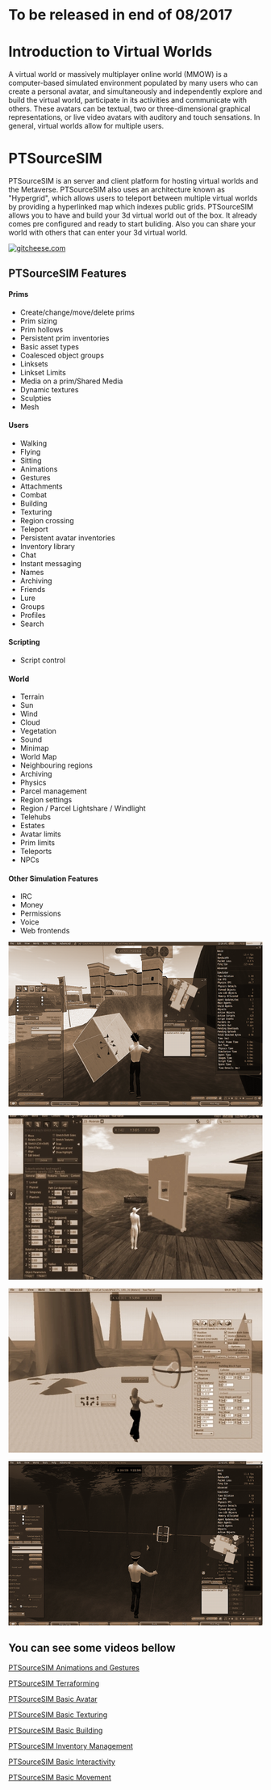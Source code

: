 # To be released in end of 08/2017

# Introduction to Virtual Worlds

A virtual world or massively multiplayer online world (MMOW) is a computer-based simulated environment populated by many users who can create a personal avatar, and simultaneously and independently explore and build the virtual world, participate in its activities and communicate with others. These avatars can be textual, two or three-dimensional graphical representations, or live video avatars with auditory and touch sensations. In general, virtual worlds allow for multiple users.

# PTSourceSIM

PTSourceSIM is an server and client platform for hosting virtual worlds and the Metaverse. PTSourceSIM also uses an architecture known as "Hypergrid", which allows users to teleport between multiple virtual worlds by providing a hyperlinked map which indexes public grids.  PTSourceSIM allows you to have and build your 3d virtual world out of the box. It already comes pre configured and ready to start buliding. Also you can share your world with others that can enter your 3d virtual world.

[![gitcheese.com](https://s3.amazonaws.com/gitcheese-ui-master/images/badge.svg)](https://www.gitcheese.com/donate/users/25940506/repos/99666509)

## PTSourceSIM Features 

#### Prims
* Create/change/move/delete prims
* Prim sizing
* Prim hollows
* Persistent prim inventories
* Basic asset types
* Coalesced object groups
* Linksets
* Linkset Limits
* Media on a prim/Shared Media
* Dynamic textures
* Sculpties
* Mesh
#### Users
* Walking
* Flying
* Sitting
* Animations
* Gestures
* Attachments
* Combat
* Building
* Texturing
* Region crossing
* Teleport
* Persistent avatar inventories
* Inventory library
* Chat
* Instant messaging
* Names
* Archiving
* Friends
* Lure
* Groups
* Profiles
* Search
#### Scripting
* Script control
#### World
* Terrain
* Sun
* Wind
* Cloud
* Vegetation
* Sound
* Minimap
* World Map
* Neighbouring regions
* Archiving
* Physics
* Parcel management
* Region settings
* Region / Parcel Lightshare / Windlight
* Telehubs
* Estates
* Avatar limits
* Prim limits
* Teleports
* NPCs
#### Other Simulation Features
* IRC
* Money
* Permissions
* Voice
* Web frontends


![PTSourceSIM](/images/01.jpg)

![PTSourceSIM](/images/02.jpg)

![PTSourceSIM](/images/03.jpg)

![PTSourceSIM](/images/04.jpg)

## You can see some videos bellow
[PTSourceSIM Animations and Gestures](https://www.youtube.com/watch?v=SYxHv3qmykg "PTSourceSIM Animations and Gestures")

[PTSourceSIM Terraforming](https://www.youtube.com/watch?v=QU7y3a4Nm9A "PTSourceSIM Terraforming")

[PTSourceSIM Basic Avatar](https://www.youtube.com/watch?v=XhgHfk_z9I4 "PTSourceSIM Basic Avatar")

[PTSourceSIM Basic Texturing](https://www.youtube.com/watch?v=w6A9j5mEyvQ "PTSourceSIM Basic Texturing")

[PTSourceSIM Basic Building](https://www.youtube.com/watch?v=HqlzWwjaUs4 "PTSourceSIM Basic Building")

[PTSourceSIM Inventory Management](https://www.youtube.com/watch?v=aQxjrK6moYY "PTSourceSIM Inventory Management")

[PTSourceSIM Basic Interactivity](https://www.youtube.com/watch?v=axD69LvG_L8 "PTSourceSIM Basic Interactivity")

[PTSourceSIM Basic Movement](https://www.youtube.com/watch?v=tIi_vzlhz74 "PTSourceSIM Basic Movement")
